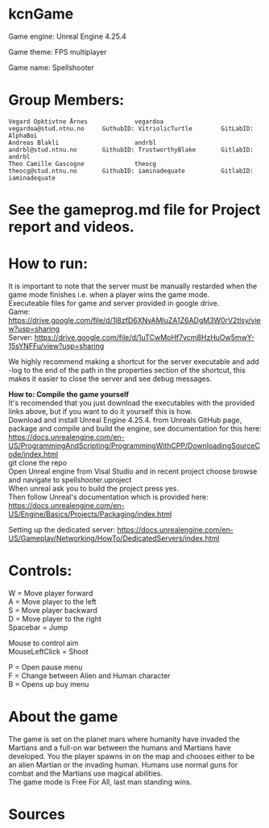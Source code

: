 # kcnGame

Game engine: Unreal Engine 4.25.4  

Game theme: FPS multiplayer

Game name: Spellshooter

# Group Members:     
    Vegard Opktivtne Årnes             vegardoa         vegardoa@stud.ntnu.no     GuthubID: VitriolicTurtle        GitLabID: AlphaBoi  
	Andreas Blakli                     andrbl           andrbl@stud.ntnu.no       GithubID: TrustworthyBlake       GitlabID: andrbl  
	Theo Camille Gascogne              theocg           theocg@stud.ntnu.no       GithubID: iaminadequate          GitlabID: iaminadequate  
  
  
# See the gameprog.md file for Project report and videos.  

# How to run:
 
It is important to note that the server must be manually restarded when the game mode finishes i.e. when a player wins the game mode.  
Executeable files for game and server provided in google drive.  
Game: https://drive.google.com/file/d/1l8zfD6XNvAMluZA1Z6ADgM3W0rV2tlsy/view?usp=sharing  
Server: https://drive.google.com/file/d/1uTCwMoHf7vcm8HzHuOw5mwY-15sYNFFu/view?usp=sharing  

We highly recommend making a shortcut for the server executable and add -log to the end of the path in the properties section of the shortcut, this makes it easier to close the server and see debug messages.  
  
**How to: Compile the game yourself**  
It's recomended that you just download the executables with the provided links above, but if you want to do it yourself this is how.  
Download and install Unreal Engine 4.25.4. from Unreals GitHub page, package and compile and build the engine, see documentation for this here: https://docs.unrealengine.com/en-US/ProgrammingAndScripting/ProgrammingWithCPP/DownloadingSourceCode/index.html  
git clone the repo  
Open Unreal engine from Visal Studio and in recent project choose browse and navigate to spellshooter.uproject  
When unreal ask you to build the project press yes.   
Then follow Unreal's documentation which is provided here: https://docs.unrealengine.com/en-US/Engine/Basics/Projects/Packaging/index.html  
  
Setting up the dedicated server: https://docs.unrealengine.com/en-US/Gameplay/Networking/HowTo/DedicatedServers/index.html  
  
# Controls: 
W = Move player forward  
A = Move player to the left  
S = Move player backward  
D = Move player to the right  
Spacebar = Jump  

Mouse to control aim  
MouseLeftClick = Shoot  
  
P = Open pause menu  
F = Change between Alien and Human character  
B = Opens up buy menu  

# About the game
The game is set on the planet mars where humanity have invaded the Martians and a full-on war between the humans and Martians have developed. 
You the player spawns in on the map and chooses either to be an alien Martian or the invading human. 
Humans use normal guns for combat and the Martians use magical abilities.  
The game mode is Free For All, last man standing wins.

# Sources
